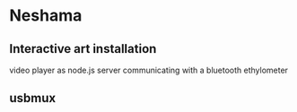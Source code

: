 Neshama
==============

Interactive art installation
--------------

video player as node.js server communicating with a bluetooth ethylometer 

usbmux
--------------